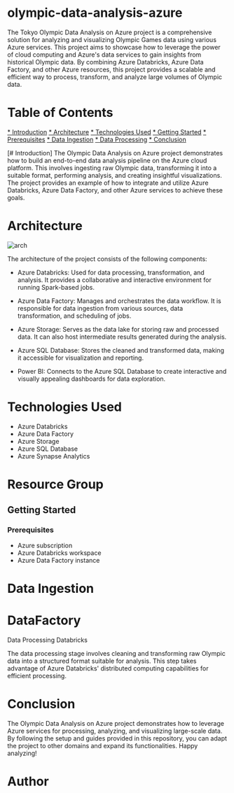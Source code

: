 # olympic-data-analysis-azure
The Tokyo Olympic Data Analysis on Azure project is a comprehensive solution for analyzing and visualizing Olympic Games data using various Azure services. This project aims to showcase how to leverage the power of cloud computing and Azure's data services to gain insights from historical Olympic data. By combining Azure Databricks, Azure Data Factory, and other Azure resources, this project provides a scalable and efficient way to process, transform, and analyze large volumes of Olympic data.

# Table of Contents
[* Introduction]()
[* Architecture]()
[* Technologies Used]()
[* Getting Started]()
[* Prerequisites]()
[* Data Ingestion]()
[* Data Processing]()
[* Conclusion]()

[# Introduction]
The Olympic Data Analysis on Azure project demonstrates how to build an end-to-end data analysis pipeline on the Azure cloud platform. This involves ingesting raw Olympic data, transforming it into a suitable format, performing analysis, and creating insightful visualizations. The project provides an example of how to integrate and utilize Azure Databricks, Azure Data Factory, and other Azure services to achieve these goals.

# Architecture
![arch](https://github.com/pankaj8210/Olympics-Data-Analytics/assets/60617234/332dd635-c741-417a-b2de-bc525649052e)



The architecture of the project consists of the following components:

* Azure Databricks: Used for data processing, transformation, and analysis. It provides a collaborative and interactive environment for running Spark-based jobs.

* Azure Data Factory: Manages and orchestrates the data workflow. It is responsible for data ingestion from various sources, data transformation, and scheduling of jobs.

* Azure Storage: Serves as the data lake for storing raw and processed data. It can also host intermediate results generated during the analysis.

* Azure SQL Database: Stores the cleaned and transformed data, making it accessible for visualization and reporting.

* Power BI: Connects to the Azure SQL Database to create interactive and visually appealing dashboards for data exploration.

# Technologies Used
* Azure Databricks
* Azure Data Factory
* Azure Storage
* Azure SQL Database
* Azure Synapse Analytics
# Resource Group

## Getting Started
### Prerequisites
* Azure subscription
* Azure Databricks workspace
* Azure Data Factory instance

# Data Ingestion

# DataFactory


Data Processing
Databricks

The data processing stage involves cleaning and transforming raw Olympic data into a structured format suitable for analysis. This step takes advantage of Azure Databricks' distributed computing capabilities for efficient processing.

# Conclusion

The Olympic Data Analysis on Azure project demonstrates how to leverage Azure services for processing, analyzing, and visualizing large-scale data. By following the setup and guides provided in this repository, you can adapt the project to other domains and expand its functionalities. Happy analyzing!

# Author
